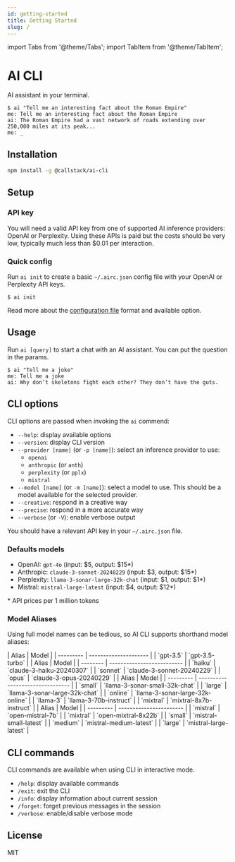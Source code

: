 ```yaml
---
id: getting-started
title: Getting Started
slug: /
---
```


import Tabs from '@theme/Tabs';
import TabItem from '@theme/TabItem';

# AI CLI

AI assistant in your terminal.

```shell-session
$ ai "Tell me an interesting fact about the Roman Empire"
me: Tell me an interesting fact about the Roman Empire
ai: The Roman Empire had a vast network of roads extending over 250,000 miles at its peak...
me: _
```

## Installation

```sh
npm install -g @callstack/ai-cli
```

## Setup

### API key

You will need a valid API key from one of supported AI inference providers: OpenAI or Perplexity. Using these APIs is paid but the costs should be very low, typically much less than $0.01 per interaction.

### Quick config

Run `ai init` to create a basic `~/.airc.json` config file with your OpenAI or Perplexity API keys.

```shell-session
$ ai init
```

Read more about the [configuration file](config-file) format and available option.

## Usage

Run `ai [query]` to start a chat with an AI assistant. You can put the question in the params.

```shell-session
$ ai "Tell me a joke"
me: Tell me a joke
ai: Why don’t skeletons fight each other? They don’t have the guts.
```

## CLI options

CLI options are passed when invoking the `ai` commend:

- `--help`: display available options
- `--version`: display CLI version
- `--provider [name]` (or `-p [name]`): select an inference provider to use:
  - `openai`
  - `anthropic` (or `anth`)
  - `perplexity` (or `pplx`)
  - `mistral`
- `--model [name]` (or `-m [name]`): select a model to use. This should be a model available for the selected provider.
- `--creative`: respond in a creative way
- `--precise`: respond in a more accurate way
- `--verbose` (or `-V`): enable verbose output

You should have a relevant API key in your `~/.airc.json` file.

### Defaults models

- OpenAI: `gpt-4o` (input: $5, output: $15\*)
- Anthropic: `claude-3-sonnet-20240229` (input: $3, output: $15\*)
- Perplexity: `llama-3-sonar-large-32k-chat` (input: $1, output: $1\*)
- Mistral: `mistral-large-latest` (input: $4, output: $12\*)

\* API prices per 1 million tokens

### Model Aliases

Using full model names can be tedious, so AI CLI supports shorthand model aliases:

<Tabs groupId="provider">
<TabItem value="openAi" label="Open AI">
| Alias     | Model                 |
| --------- | --------------------- |
| `gpt-3.5` | `gpt-3.5-turbo`       |
</TabItem>
<TabItem value="anthropic" label="Anthropic">
| Alias    | Model                      |
| -------- | -------------------------- |
| `haiku`  | `claude-3-haiku-20240307`  |
| `sonnet` | `claude-3-sonnet-20240229` |
| `opus`   | `claude-3-opus-20240229`   |
</TabItem>
<TabItem value="perplexity" label="Perplexity">
| Alias     | Model                            |
| --------- | -------------------------------- |
| `small`   | `llama-3-sonar-small-32k-chat`   |
| `large`   | `llama-3-sonar-large-32k-chat`   |
| `online`  | `llama-3-sonar-large-32k-online` |
| `llama-3` | `llama-3-70b-instruct`           |
| `mixtral` | `mixtral-8x7b-instruct`          |
</TabItem>
<TabItem value="mistral" label="Mistral">
| Alias     | Model                   |
| --------- | ----------------------- |
| `mistral` | `open-mistral-7b`       |
| `mixtral` | `open-mixtral-8x22b`     |
| `small`   | `mistral-small-latest`  |
| `medium`  | `mistral-medium-latest` |
| `large`   | `mistral-large-latest`  |
</TabItem>
</Tabs>

## CLI commands

CLI commands are available when using CLI in interactive mode.

- `/help`: display available commands
- `/exit`: exit the CLI
- `/info`: display information about current session
- `/forget`: forget previous messages in the session
- `/verbose`: enable/disable verbose mode

## License

MIT
